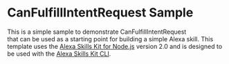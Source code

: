 # CanFulfillIntentRequest Sample

This is a simple sample to demonstrate CanFulfillIntentRequest  
 that can be used as a starting point for building a simple Alexa skill. This template uses the [Alexa Skills Kit for Node.js](https://github.com/alexa/alexa-skills-kit-sdk-for-nodejs) version 2.0 and is designed to be used with the [Alexa Skills Kit CLI](https://developer.amazon.com/docs/smapi/ask-cli-intro.html).
